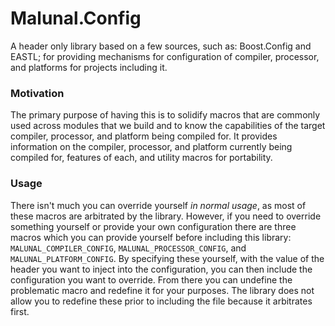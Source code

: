 # Malunal.Config

A header only library based on a few sources, such as: Boost.Config and EASTL; for providing mechanisms for configuration of compiler, processor, and platforms for projects including it.

### Motivation

The primary purpose of having this is to solidify macros that are commonly used across modules that we build and to know the capabilities of the target compiler, processor, and platform being compiled for. It provides information on the compiler, processor, and platform currently being compiled for, features of each, and utility macros for portability.

### Usage

There isn't much you can override yourself *in normal usage*, as most of these macros are arbitrated by the library. However, if you need to override something yourself or provide your own configuration there are three macros which you can provide yourself before including this library: `MALUNAL_COMPILER_CONFIG`, `MALUNAL_PROCESSOR_CONFIG`, and `MALUNAL_PLATFORM_CONFIG`. By specifying these yourself, with the value of the header you want to inject into the configuration, you can then include the configuration you want to override. From there you can undefine the problematic macro and redefine it for your purposes. The library does not allow you to redefine these prior to including the file because it arbitrates first.
